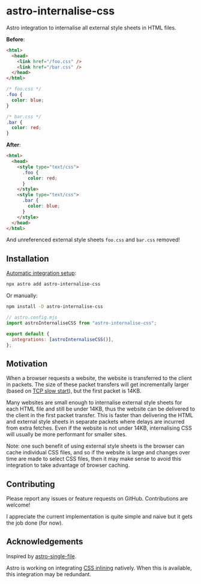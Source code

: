 # astro-internalise-css

Astro integration to internalise all external style sheets in HTML files.

**Before**:

```html
<html>
  <head>
    <link href="/foo.css" />
    <link href="/bar.css" />
  </head>
</html>
```

```css
/* foo.css */
.foo {
  color: blue;
}
```

```css
/* bar.css */
.bar {
  color: red;
}
```

**After**:

```html
<html>
  <head>
    <style type="text/css">
      .foo {
        color: red;
      }
    </style>
    <style type="text/css">
      .bar {
        color: blue;
      }
    </style>
  </head>
</html>
```

And unreferenced external style sheets `foo.css` and `bar.css` removed!

## Installation

[Automatic integration setup](https://docs.astro.build/en/guides/integrations-guide/#automatic-integration-setup):

```sh
npx astro add astro-internalise-css
```

Or manually:

```sh
npm install -D astro-internalise-css
```

```js
// astro.config.mjs
import astroInternaliseCSS from "astro-internalise-css";

export default {
  integrations: [astroInternaliseCSS()],
};
```

## Motivation

When a browser requests a website, the website is transferred to the client in packets. The size of these packet transfers will get incrementally larger (based on [TCP slow start](https://developer.mozilla.org/en-US/docs/Glossary/TCP_slow_start)), but the first packet is 14KB.

Many websites are small enough to internalise external style sheets for each HTML file and still be under 14KB, thus the website can be delivered to the client in the first packet transfer. This is faster than delivering the HTML and external style sheets in separate packets where delays are incurred from extra fetches. Even if the website is not under 14KB, internalising CSS will usually be more performant for smaller sites.

Note: one such benefit of using external style sheets is the browser can cache individual CSS files, and so if the website is large and changes over time are made to select CSS files, then it may make sense to avoid this integration to take advantage of browser caching.

## Contributing

Please report any issues or feature requests on GitHub. Contributions are welcome!

I appreciate the current implementation is quite simple and naive but it gets the job done (for now).

## Acknowledgements

Inspired by [astro-single-file](https://github.com/onmax/astro-single-file).

Astro is working on integrating [CSS inlining](https://github.com/withastro/roadmap/issues/556) natively. When this is available, this integration may be redundant.
